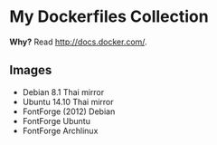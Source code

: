 # My Dockerfiles Collection

**Why?** Read <http://docs.docker.com/>.

## Images

- Debian 8.1 Thai mirror
- Ubuntu 14.10 Thai mirror
- FontForge (2012) Debian
- FontForge Ubuntu
- FontForge Archlinux

